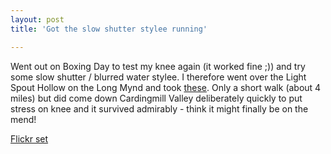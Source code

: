 ```yaml
---
layout: post
title: 'Got the slow shutter stylee running'

---
```


Went out on Boxing Day to test my knee again (it worked fine ;)) and try some slow shutter / blurred water stylee. I therefore went over the Light Spout Hollow on the Long Mynd and took <a href="http://www.flickr.com/photos/goatifiedcreature/sets/72157594440352234/">these</a>. Only a short walk (about 4 miles) but did come down Cardingmill Valley deliberately quickly to put stress on knee and it survived admirably - think it might finally be on the mend!

<a href="http://www.flickr.com/photos/goatifiedcreature/sets/72157594440352234/">Flickr set</a>
